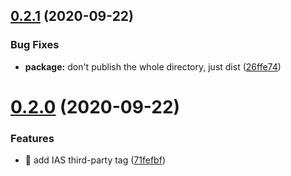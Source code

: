 ## [0.2.1](https://github.com/guardian/commercial-core/compare/v0.2.0...v0.2.1) (2020-09-22)


### Bug Fixes

* **package:** don't publish the whole directory, just dist ([26ffe74](https://github.com/guardian/commercial-core/commit/26ffe74905196d2fde318f246f67add22dcab412))

# [0.2.0](https://github.com/guardian/commercial-core/compare/v0.1.1...v0.2.0) (2020-09-22)


### Features

* 🎸 add IAS third-party tag ([71fefbf](https://github.com/guardian/commercial-core/commit/71fefbf87a50f4fff54d6a69e1c50e6f234f669f))
